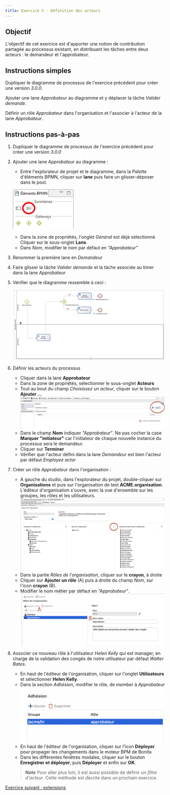 ```yaml
---
title: Exercice 5 - Définition des acteurs
---
```


## Objectif

L'objectif de cet exercice est d'apporter une notion de contribution partagée au processus existant, en distribuant les tâches entre deux acteurs : le demandeur et l'approbateur.

## Instructions simples

Dupliquer le diagramme de processus de l'exercice précédent pour créer une version *3.0.0*.

Ajouter une lane *Approbateur* au diagramme et y déplacer la tâche *Valider demande*.

Définir un rôle *Approbateur* dans l'organisation et l'associer à l'acteur de la lane *Approbateur*.

## Instructions pas-à-pas

1. Dupliquer le diagramme de processus de l'exercice précédent pour créer une version *3.0.0*

1. Ajouter une lane *Approbateur* au diagramme :
   - Entre l'explorateur de projet et le diagramme, dans la *Palette* d'éléments BPMN, cliquer sur **lane** puis faire un glisser-déposer dans le pool.
   
   ![élément lane dans la palette BPMN](images/ex04/ex4_01.png)
   
   - Dans la zone de propriétés, l'onglet *Général* est déjà sélectionné. Cliquer sur le sous-onglet **Lane**.
   - Dans *Nom*, modifier le nom par défaut en *"Approbateur"*

1. Renommer la première lane en *Demandeur*

1. Faire glisser la tâche *Valider demande* et la tâche associée au timer dans la lane *Approbateur*

1. Vérifier que le diagramme ressemble à ceci :

   ![diagramme avec deux lanes](images/ex04/ex4_02.png)
   
1. Définir les acteurs du processus
   - Cliquer dans la lane **Approbateur**
   - Dans la zone de propriétés, sélectionner le sous-onglet **Acteurs**
   - Tout au bout du champ *Choisissez un acteur*, cliquer sur le bouton **Ajouter ...**
   ![ajouter un acteur](images/ex04/ex4_05.png)
   - Dans le champ **Nom** indiquer *"Approbateur"*. Ne pas cocher la case **Marquer "initiateur"** car l'initiateur de chaque nouvelle instance du processus sera le demandeur.
   - Cliquer sur **Terminer**
   - Vérifier que l'acteur défini dans la lane *Demandeur* est bien l'acteur par défaut *Employee actor*

1. Créer un rôle *Approbateur* dans l'organisation :
   - A gauche du studio, dans l'explorateur du projet, double-cliquer sur **Organisations** et puis sur l'organisation de test **ACME.organisation**.   
     L'éditeur d'organisation s'ouvre, avec la vue d'ensemble sur les groupes, les rôles et les utilisateurs.
     ![éditeur organisation](images/ex04/ex4_03.png)
   - Dans la partie *Rôles de l'organisation*, cliquer sur le **crayon**, à droite
   - Cliquer sur **Ajouter un rôle** (A) puis à droite du champ *Nom*, sur l'icon **crayon** (B).
   - Modifier le nom métier par défaut en *"Approbateur"*.
   ![ajouter un rôle](images/ex04/ex4_04.png)
     
1. Associer ce nouveau rôle à l'utilisateur *Helen Kelly* qui est manager, en charge de la validation des congés de notre utilisateur par défaut *Walter Bates*.
   - En haut de l'éditeur de l'organisation, cliquer sur l'onglet **Utilisateurs** et sélectionner **Helen Kelly**.
   - Dans la section *Adhésion*, modifier le rôle, de *member* à *Approbateur*
     ![ajouter une adhésion](images/ex04/ex4_09.png)
   - En haut de l'éditeur de l'organisation, cliquer sur l'icon **Déployer** pour propager les changements dans le moteur BPM de Bonita
   - Dans les différentes fenêtres modales, cliquer sur le bouton **Enregistrer et déployer**, puis **Déployer** et enfin sur **OK**.
   
   >**Note** Pour aller plus loin, il est aussi possible de définir un *filtre d'acteur*. Cette méthode est décrite dans un prochain exercice.


[Exercice suivant : extensions](06-extensions.md)
